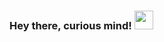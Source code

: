 ### Hey there, curious mind! <img src="https://media.giphy.com/media/hvRJCLFzcasrR4ia7z/giphy.gif" width="30px">
